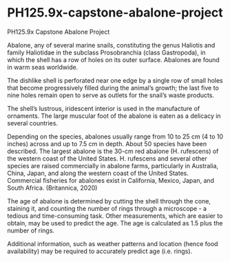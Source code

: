 # PH125.9x-capstone-abalone-project
PH125.9x Capstone Abalone Project

Abalone, any of several marine snails, constituting the genus Haliotis and family Haliotidae in the subclass Prosobranchia (class Gastropoda), in which the shell has a row of holes on its outer surface. Abalones are found in warm seas worldwide.

The dishlike shell is perforated near one edge by a single row of small holes that become progressively filled during the animal’s growth; the last five to nine holes remain open to serve as outlets for the snail’s waste products. 

The shell’s lustrous, iridescent interior is used in the manufacture of ornaments. The large muscular foot of the abalone is eaten as a delicacy in several countries. 

Depending on the species, abalones usually range from 10 to 25 cm (4 to 10 inches) across and up to 7.5 cm in depth. About 50 species have been described. The largest abalone is the 30-cm red abalone (H. rufescens) of the western coast of the United States. H. rufescens and several other species are raised commercially in abalone farms, particularly in Australia, China, Japan, and along the western coast of the United States. Commercial fisheries for abalones exist in California, Mexico, Japan, and South Africa. (Britannica, 2020)

The age of abalone is determined by cutting the shell through the cone, staining it, and counting the number of rings through a microscope - a tedious and time-consuming task. Other measurements, which are easier to obtain, may be used to predict the age. The age is calculated as 1.5 plus the number of rings.

Additional information, such as weather patterns and location (hence food availability) may be required to accurately predict age (i.e. rings).
